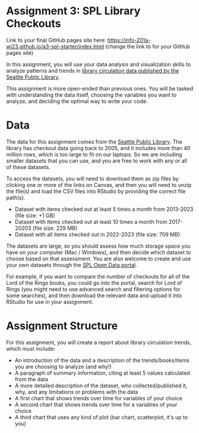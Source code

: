 # Assignment 3: SPL Library Checkouts

Link to your final GitHub pages site here: <https://info-201a-wi23.github.io/a3-spl-starter/index.html> (change the link to for your GitHub pages site)

In this assignment, you will use your data analysis and visualization skills to analyze patterns and trends in [library circulation data published by the Seattle Public Library](https://data.seattle.gov/Community/Checkouts-by-Title/tmmm-ytt6).

This assignment is more open-ended than previous ones. You will be tasked with understanding the data itself, choosing the variables you want to analyze, and deciding the optimal way to write your code.

# Data

The data for this assignment comes from the [Seattle Public Library](https://data.seattle.gov/Community/Checkouts-by-Title/tmmm-ytt6). The library has checkout data going back to 2005, and it includes more than 40 million rows, which is too large to fit on our laptops. So we are including smaller datasets that you can use, and you are free to work with any or all of these datasets.

To access the datasets, you will need to download them as zip files by clicking one or more of the links on Canvas, and then you will need to unzip the file(s) and load the CSV files into RStudio by providing the correct file path(s). 

-   Dataset with items checked out at least 5 times a month from 2013-2023 (file size: +1 GB)
-   Dataset with items checked out at least 10 times a month from 2017-20203 (file size: 229 MB)
-   Dataset with all items checked out in 2022-2023 (file size: 709 MB)

The datasets are large, so you should assess how much storage space you have on your computer (Mac / Windows), and then decide which dataset to choose based on that assessment. You are also welcome to create and use your own datasets through the [SPL Open Data portal](https://data.seattle.gov/Community/Checkouts-by-Title/tmmm-ytt6/explore).

For example, if you want to compare the number of checkouts for all of the Lord of the Rings books, you could go into the portal, search for Lord of Rings (you might need to use advanced search and filtering options for some searches), and then download the relevant data and upload it into RStudio for use in your assignment.

# Assignment Structure

For this assignment, you will create a report about library circulation trends, which must include:

-   An introduction of the data and a description of the trends/books/items you are choosing to analyze (and why!)
-   A paragraph of summary information, citing at least 5 values calculated from the data
-   A more detailed description of the dataset, who collected/published it, why, and any limitations or problems with the data
-   A first chart that shows trends over time for variables of your choice
-   A second chart that shows trends over time for a variables of your choice
-   A third chart that uses any kind of plot (bar chart, scatterplot, it's up to you)
